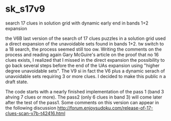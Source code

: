 # sk_s17v9
search 17 clues in solution grid with dynamic early end in bands 1+2 expansion

the V6B last version of the search of 17 clues puzzles in a solution grid used a direct expansion of the unavoidable sets found in bands 1+2.
tw switch to a 18 search, the process seemed still too ow. Writing the comments on the process and reading again Gary McGuire's article  on the proof that no 16 clues exists, I realized that I missed in the direct expansion the possibility to go back several steps before the end of the UAs expansion using "higher degree unavoidable sets".
The V9 si in fact the V6 plus a dynamic serach of unavoidable sets requiring 3 or more clues. I decided to make this public n a draft state.

The code starts with a nearly finished implementation of the pass 1 (band 3 ahving 7 clues or more). The pass2 (only 6 clues in band 3) will come later after the test of the pass1.
Some comments on this version can appear in the following discussion
http://forum.enjoysudoku.com/release-of-17-clues-scan-v7b-t42416.html
